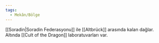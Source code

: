 ```yaml
---  
tags:  
  - Mekân/Bölge  
---  
```

[[Soradin|Soradin Federasyonu]] ile [[Altbrück]] arasında kalan dağlar. Altında [[Cult of the Dragon]] laboratuvarları var.